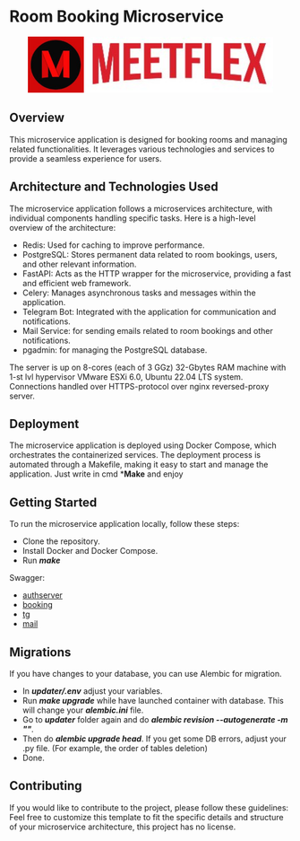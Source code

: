 # Room Booking Microservice
<p align="center">
  <img src="misc/logo.jpg" style="width: 100px; height: 100px;" alt="logo">
  <img src="misc/name.jpg" style="height: 100px;" alt="name">
</p>

## Overview
This microservice application is designed for booking rooms and managing related functionalities. It leverages various technologies and services to provide a seamless experience for users.

## Architecture and Technologies Used
The microservice application follows a microservices architecture, with individual components handling specific tasks. Here is a high-level overview of the architecture:
- Redis: Used for caching to improve performance.
- PostgreSQL: Stores permanent data related to room bookings, users, and other relevant information.
- FastAPI: Acts as the HTTP wrapper for the microservice, providing a fast and efficient web framework.
- Celery: Manages asynchronous tasks and messages within the application.
- Telegram Bot: Integrated with the application for communication and notifications.
- Mail Service: for sending emails related to room bookings and other notifications.
- pgadmin: for managing the PostgreSQL database.

The server is up on 8-cores (each of 3 GGz) 32-Gbytes RAM machine with 1-st lvl hypervisor VMware ESXi 6.0, Ubuntu 22.04 LTS system. Connections handled over HTTPS-protocol over nginx reversed-proxy server. 

## Deployment
The microservice application is deployed using Docker Compose, which orchestrates the containerized services. The deployment process is automated through a Makefile, making it easy to start and manage the application.
Just write in cmd ***Make** and enjoy

## Getting Started
To run the microservice application locally, follow these steps:
- Clone the repository.
- Install Docker and Docker Compose.
- Run ***make***

Swagger:
- [authserver](https://auth.bytecode.su/docs)
- [booking](https://docs.bytecode.su/docs)
- [tg](https://tg.bytecode.su/docs)
- [mail](https://mail.bytecode.su/docs)

## Migrations

If you have changes to your database, you can use Alembic for migration.
- In ***updater/.env*** adjust your variables.
- Run ***make upgrade*** while have launched container with database. This will change your ***alembic.ini*** file.
- Go to ***updater*** folder again and do ***alembic revision --autogenerate -m "<your-rev-name>"***.
- Then do ***alembic upgrade head***. If you get some DB errors, adjust your <your-rev-name>.py file. (For example, the order of tables deletion)
- Done.

## Contributing
If you would like to contribute to the project, please follow these guidelines:
Feel free to customize this template to fit the specific details and structure of your microservice architecture, this project has no license.
